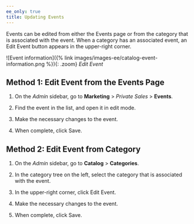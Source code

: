 ```yaml
---
ee_only: true
title: Updating Events
---
```


Events can be edited from either the Events page or from the category that is associated with the event. When a category has an associated event, an Edit Event button appears in the upper-right corner.

![Event information]({% link images/images-ee/catalog-event-information.png %}){: .zoom}
_Edit Event_

## Method 1: Edit Event from the Events Page

1. On the _Admin_ sidebar, go to **Marketing** > _Private Sales_ > **Events**.

1. Find the event in the list, and open it in edit mode.

1. Make the necessary changes to the event.

1. When complete, click <span class="btn">Save</span>.

## Method 2: Edit Event from Category

1. On the _Admin_ sidebar, go to **Catalog** > **Categories**.

1. In the category tree on the left, select the category that is associated with the event.

1. In the upper-right corner, click <span class="btn">Edit Event</span>.

1. Make the necessary changes to the event.

1. When complete, click <span class="btn">Save</span>.
